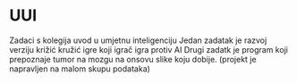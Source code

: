 # UUI
Zadaci s kolegija uvod u umjetnu inteligenciju
Jedan zadatak je razvoj verziju križić kružić igre koji igrač igra protiv AI
Drugi zadatk je program koji prepoznaje tumor na mozgu na onsovu slike koju dobije. (projekt je napravljen na malom skupu podataka)

